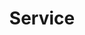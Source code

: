 ---
title: "Service"
description: ""
subtitle : ""
lastmod: 2022-12-04T00:00:00
bg_image: "images/feature-bg.jpg"
layout: "service"
draft: false
---